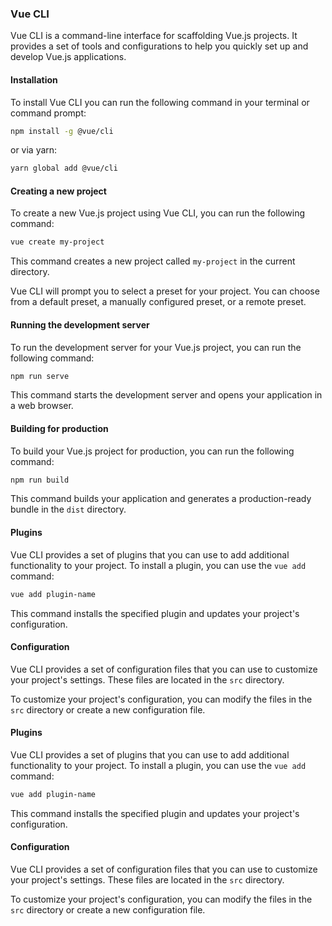 ### Vue CLI

Vue CLI is a command-line interface for scaffolding Vue.js projects. It provides a set of tools and configurations to help you quickly set up and develop Vue.js applications.

#### Installation

To install Vue CLI you can run the following command in your terminal or command prompt:

```bash
npm install -g @vue/cli
```

or via yarn:

```bash
yarn global add @vue/cli
```

#### Creating a new project

To create a new Vue.js project using Vue CLI, you can run the following command:

```bash
vue create my-project
```

This command creates a new project called `my-project` in the current directory.

Vue CLI will prompt you to select a preset for your project. You can choose from a default preset, a manually configured preset, or a remote preset.

#### Running the development server

To run the development server for your Vue.js project, you can run the following command:

```bash
npm run serve
```

This command starts the development server and opens your application in a web browser.

#### Building for production

To build your Vue.js project for production, you can run the following command:

```bash
npm run build
```

This command builds your application and generates a production-ready bundle in the `dist` directory.

#### Plugins

Vue CLI provides a set of plugins that you can use to add additional functionality to your project. To install a plugin, you can use the `vue add` command:

```bash
vue add plugin-name
```

This command installs the specified plugin and updates your project's configuration.

#### Configuration

Vue CLI provides a set of configuration files that you can use to customize your project's settings. These files are located in the `src` directory.

To customize your project's configuration, you can modify the files in the `src` directory or create a new configuration file.

#### Plugins

Vue CLI provides a set of plugins that you can use to add additional functionality to your project. To install a plugin, you can use the `vue add` command:

```bash
vue add plugin-name
```

This command installs the specified plugin and updates your project's configuration.

#### Configuration

Vue CLI provides a set of configuration files that you can use to customize your project's settings. These files are located in the `src` directory.

To customize your project's configuration, you can modify the files in the `src` directory or create a new configuration file.